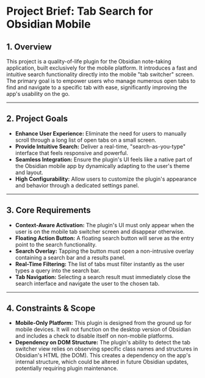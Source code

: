 # Project Brief: Tab Search for Obsidian Mobile

## 1. Overview
This project is a quality-of-life plugin for the Obsidian note-taking application, built exclusively for the mobile platform. It introduces a fast and intuitive search functionality directly into the mobile "tab switcher" screen. The primary goal is to empower users who manage numerous open tabs to find and navigate to a specific tab with ease, significantly improving the app's usability on the go.

---

## 2. Project Goals
- **Enhance User Experience:** Eliminate the need for users to manually scroll through a long list of open tabs on a small screen.
- **Provide Intuitive Search:** Deliver a real-time, "search-as-you-type" interface that feels responsive and powerful.
- **Seamless Integration:** Ensure the plugin's UI feels like a native part of the Obsidian mobile app by dynamically adapting to the user's theme and layout.
- **High Configurability:** Allow users to customize the plugin's appearance and behavior through a dedicated settings panel.

---

## 3. Core Requirements
- **Context-Aware Activation:** The plugin's UI must only appear when the user is on the mobile tab switcher screen and disappear otherwise.
- **Floating Action Button:** A floating search button will serve as the entry point to the search functionality.
- **Search Overlay:** Tapping the button must open a non-intrusive overlay containing a search bar and a results panel.
- **Real-Time Filtering:** The list of tabs must filter instantly as the user types a query into the search bar.
- **Tab Navigation:** Selecting a search result must immediately close the search interface and navigate the user to the chosen tab.

---

## 4. Constraints & Scope
- **Mobile-Only Platform:** This plugin is designed from the ground up for mobile devices. It will not function on the desktop version of Obsidian and includes a check to disable itself on non-mobile platforms.
- **Dependency on DOM Structure:** The plugin's ability to detect the tab switcher view relies on observing specific class names and structures in Obsidian's HTML (the DOM). This creates a dependency on the app's internal structure, which could be altered in future Obsidian updates, potentially requiring plugin maintenance.